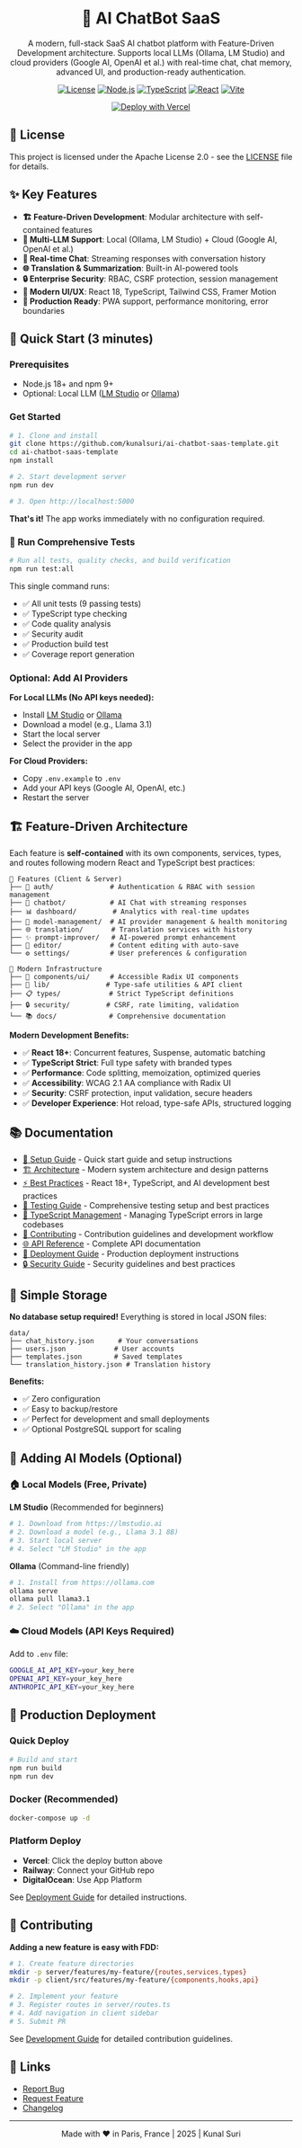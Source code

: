 <div align="center">
  <h1>🤖 AI ChatBot SaaS</h1>
  <p>A modern, full-stack SaaS AI chatbot platform with Feature-Driven Development architecture. Supports local LLMs (Ollama, LM Studio) and cloud providers (Google AI, OpenAI et al.) with real-time chat, chat memory, advanced UI, and production-ready authentication.</p>
  
  [![License](https://img.shields.io/badge/License-Apache%202.0-blue.svg)](./LICENSE)
  [![Node.js](https://img.shields.io/badge/node-%3E%3D18.0.0-brightgreen)](https://nodejs.org/)
  [![TypeScript](https://img.shields.io/badge/typescript-5.0%2B-blue)](https://www.typescriptlang.org/)
  [![React](https://img.shields.io/badge/react-18.3.1-61dafb)](https://reactjs.org/)
  [![Vite](https://img.shields.io/badge/vite-5.0.0-646CFF)](https://vitejs.dev/)

  [![Deploy with Vercel](https://vercel.com/button)](https://vercel.com/new/clone?repository-url=https%3A%2F%2Fgithub.com%2Fkunalsuri%2Fai-chatbot-saas-template)
</div>

## 📄 License

This project is licensed under the Apache License 2.0 - see the [LICENSE](./LICENSE) file for details.

## ✨ Key Features

- **🏗️ Feature-Driven Development**: Modular architecture with self-contained features
- **🤖 Multi-LLM Support**: Local (Ollama, LM Studio) + Cloud (Google AI, OpenAI et al.)
- **💬 Real-time Chat**: Streaming responses with conversation history
- **🌐 Translation & Summarization**: Built-in AI-powered tools
- **🔒 Enterprise Security**: RBAC, CSRF protection, session management
- **📱 Modern UI/UX**: React 18, TypeScript, Tailwind CSS, Framer Motion
- **🚀 Production Ready**: PWA support, performance monitoring, error boundaries

## 🚀 Quick Start (3 minutes)

### Prerequisites
- Node.js 18+ and npm 9+
- Optional: Local LLM ([LM Studio](https://lmstudio.ai) or [Ollama](https://ollama.com))

### Get Started

```bash
# 1. Clone and install
git clone https://github.com/kunalsuri/ai-chatbot-saas-template.git
cd ai-chatbot-saas-template
npm install

# 2. Start development server
npm run dev

# 3. Open http://localhost:5000
```

**That's it!** The app works immediately with no configuration required.

### 🧪 Run Comprehensive Tests

```bash
# Run all tests, quality checks, and build verification
npm run test:all
```

This single command runs:
- ✅ All unit tests (9 passing tests)
- ✅ TypeScript type checking
- ✅ Code quality analysis
- ✅ Security audit
- ✅ Production build test
- ✅ Coverage report generation

### Optional: Add AI Providers

**For Local LLMs (No API keys needed):**
- Install [LM Studio](https://lmstudio.ai) or [Ollama](https://ollama.com)
- Download a model (e.g., Llama 3.1)
- Start the local server
- Select the provider in the app

**For Cloud Providers:**
- Copy `.env.example` to `.env`
- Add your API keys (Google AI, OpenAI, etc.)
- Restart the server

## 🏗️ Feature-Driven Architecture

Each feature is **self-contained** with its own components, services, types, and routes following modern React and TypeScript best practices:

```
📁 Features (Client & Server)
├── 🔐 auth/              # Authentication & RBAC with session management
├── 💬 chatbot/           # AI Chat with streaming responses
├── 📊 dashboard/         # Analytics with real-time updates
├── 🤖 model-management/  # AI provider management & health monitoring
├── 🌐 translation/       # Translation services with history
├── ✨ prompt-improver/   # AI-powered prompt enhancement
├── 📝 editor/            # Content editing with auto-save
└── ⚙️ settings/          # User preferences & configuration

📁 Modern Infrastructure
├── 🎨 components/ui/     # Accessible Radix UI components
├── 🔧 lib/              # Type-safe utilities & API client
├── 📋 types/            # Strict TypeScript definitions
├── 🔒 security/         # CSRF, rate limiting, validation
└── 📚 docs/             # Comprehensive documentation
```

**Modern Development Benefits:**
- ✅ **React 18+**: Concurrent features, Suspense, automatic batching
- ✅ **TypeScript Strict**: Full type safety with branded types
- ✅ **Performance**: Code splitting, memoization, optimized queries
- ✅ **Accessibility**: WCAG 2.1 AA compliance with Radix UI
- ✅ **Security**: CSRF protection, input validation, secure headers
- ✅ **Developer Experience**: Hot reload, type-safe APIs, structured logging

## 📚 Documentation

- [📖 Setup Guide](./docs/SETUP.md) - Quick start guide and setup instructions
- [🏗️ Architecture](./docs/ARCHITECTURE.md) - Modern system architecture and design patterns
- [⚡ Best Practices](./docs/BEST_PRACTICES.md) - React 18+, TypeScript, and AI development best practices
- [🧪 Testing Guide](./docs/TESTING_GUIDE.md) - Comprehensive testing setup and best practices
- [📝 TypeScript Management](./docs/TYPESCRIPT_MANAGEMENT.md) - Managing TypeScript errors in large codebases
- [🔧 Contributing](./docs/CONTRIBUTING.md) - Contribution guidelines and development workflow
- [🌐 API Reference](./docs/API.md) - Complete API documentation
- [🚀 Deployment Guide](./docs/DEPLOYMENT.md) - Production deployment instructions
- [🔒 Security Guide](./docs/SECURITY.md) - Security guidelines and best practices

## 💾 Simple Storage

**No database setup required!** Everything is stored in local JSON files:

```
data/
├── chat_history.json      # Your conversations
├── users.json            # User accounts
├── templates.json        # Saved templates
└── translation_history.json # Translation history
```

**Benefits:**
- ✅ Zero configuration
- ✅ Easy to backup/restore
- ✅ Perfect for development and small deployments
- ✅ Optional PostgreSQL support for scaling

## 🧠 Adding AI Models (Optional)

### 🏠 Local Models (Free, Private)

**LM Studio** (Recommended for beginners)
```bash
# 1. Download from https://lmstudio.ai
# 2. Download a model (e.g., Llama 3.1 8B)
# 3. Start local server
# 4. Select "LM Studio" in the app
```

**Ollama** (Command-line friendly)
```bash
# 1. Install from https://ollama.com
ollama serve
ollama pull llama3.1
# 2. Select "Ollama" in the app
```

### ☁️ Cloud Models (API Keys Required)

Add to `.env` file:
```bash
GOOGLE_AI_API_KEY=your_key_here
OPENAI_API_KEY=your_key_here
ANTHROPIC_API_KEY=your_key_here
```

## 🚀 Production Deployment

### Quick Deploy
```bash
# Build and start
npm run build
npm run dev
```

### Docker (Recommended)
```bash
docker-compose up -d
```

### Platform Deploy
- **Vercel**: Click the deploy button above
- **Railway**: Connect your GitHub repo
- **DigitalOcean**: Use App Platform

See [Deployment Guide](./docs/DEPLOYMENT.md) for detailed instructions.

## 🤝 Contributing

**Adding a new feature is easy with FDD:**

```bash
# 1. Create feature directories
mkdir -p server/features/my-feature/{routes,services,types}
mkdir -p client/src/features/my-feature/{components,hooks,api}

# 2. Implement your feature
# 3. Register routes in server/routes.ts
# 4. Add navigation in client sidebar
# 5. Submit PR
```

See [Development Guide](./docs/DEVELOPMENT.md) for detailed contribution guidelines.

## 🔗 Links

- [Report Bug](https://github.com/kunalsuri/saas-ai-chatbot/issues)
- [Request Feature](https://github.com/kunalsuri/saas-ai-chatbot/issues/new?template=feature_request.md)
- [Changelog](./CHANGELOG.md)

---

<div align="center">
  Made with ❤️ in Paris, France | 2025 | Kunal Suri 
</div>
